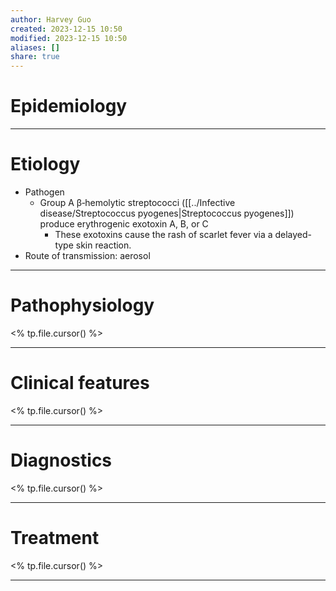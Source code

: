 ```yaml
---
author: Harvey Guo
created: 2023-12-15 10:50
modified: 2023-12-15 10:50
aliases: []
share: true
---
```

# Epidemiology


---
# Etiology
- Pathogen
	- Group A β‑hemolytic streptococci ([[../Infective disease/Streptococcus pyogenes|Streptococcus pyogenes]]) produce erythrogenic exotoxin A, B, or C
		- These exotoxins cause the rash of scarlet fever via a delayed-type skin reaction.
- Route of transmission: aerosol

---
# Pathophysiology
<% tp.file.cursor() %>

---
# Clinical features
<% tp.file.cursor() %>

---
# Diagnostics
<% tp.file.cursor() %>

---
# Treatment
<% tp.file.cursor() %>

---
